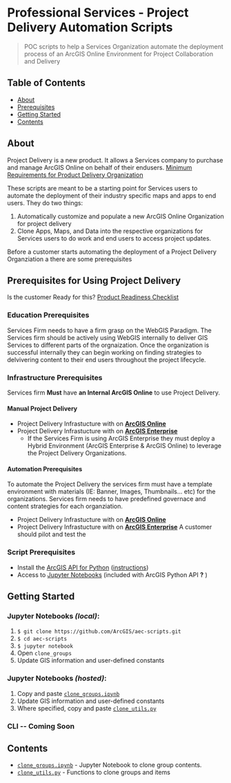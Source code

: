 # Professional Services - Project Delivery Automation Scripts

> POC scripts to help a Services Organization automate the deployment process of an ArcGIS Online Environment for Project Collaboration and Delivery

## Table of Contents

* [About](#about)
* [Prerequisites](#prerequisites-for-using-project-delivery)
* [Getting Started](#getting-started)
* [Contents](#contents)

## About
Project Delivery is a new product. It allows a Services company to purchase and manage ArcGIS Online on behalf of their endusers. [Minimum Requirements for Product Delivery Organization](Resource/Project_Delivery_Org.PNG)

These scripts are meant to be a starting point for Services users to automate the deployment of their industry specific maps and apps to end users. They do two things:
1. Automatically customize and populate a new ArcGIS Online Organization for project delivery
2. Clone Apps, Maps, and Data into the respective organizations for Services users to do work and end users to access project updates.

Before a customer starts automating the deployment of a Project Delivery Organziation a there are some prerequisites

## Prerequisites for Using Project Delivery
Is the customer Ready for this? [Product Readiness Checklist](Resource/ProjectDeliveryReadiness.pdf)

### Education Prerequisites

Services Firm needs to have a firm grasp on the WebGIS Paradigm. The Services firm should be actively using WebGIS internally to deliver GIS Services to different parts of the orgnaization. Once the organization is successful internally they can begin working on finding strategies to delvivering content to their end users throughout the project lifecycle. 

### Infrastructure Prerequisites

Services firm **Must** have **an Internal ArcGIS Online** to use Project Delivery.

#### Manual Project Delivery 
* Project Delivery Infrastucture with on **[ArcGIS Online](/Resource/ArcGISOnline_NOAutomation.PNG)**
* Project Delivery Infrastucture with on **[ArcGIS Enterprise](/Resource/ArcGISEnterprise_NOAutomation.PNG)**
  - If the Services Firm is using ArcGIS Enterprise they must deploy a Hybrid Environment (ArcGIS Enterprise & ArcGIS Online) to leverage the Project Delivery Organizations.
#### Automation Prerequisites

To automate the Project Delivery the services firm must have a template environment with materials (IE: Banner, Images, Thumbnails... etc) for the organizations. Services firm needs to have predefined governace and content strategies for each organziation.

* Project Delivery Infrastucture with on **[ArcGIS Online](/Resource/ArcGISOnline_Automation.PNG)**
* Project Delivery Infrastucture with on **[ArcGIS Enterprise](/Resource/ArcGISEnterprise_Automation.PNG)**
A customer should pilot and test the 

### Script Prerequisites

* Install the [ArcGIS API for Python](https://developers.arcgis.com/python/) ([instructions](https://developers.arcgis.com/python/guide/install-and-set-up/))
* Access to [Jupyter Notebooks](http://jupyter.org/) (included with ArcGIS Python API __?__ )

## Getting Started

### Jupyter Notebooks _(local)_:

1. `$ git clone https://github.com/ArcGIS/aec-scripts.git`
2. `$ cd aec-scripts`
3. `$ jupyter notebook`
4. Open `clone_groups`
5. Update GIS information and user-defined constants

### Jupyter Notebooks _(hosted)_:
1. Copy and paste [`clone_groups.ipynb`](/clone_groups.ipynb)
2. Update GIS information and user-defined constants
3. Where specified, copy and paste [`clone_utils.py`](/clone_utils.py)

### CLI -- Coming Soon

## Contents
* [`clone_groups.ipynb`](/clone_groups.ipynb) - Jupyter Notebook to clone group contents.
* [`clone_utils.py`](/clone_utils.py) - Functions to clone groups and items


